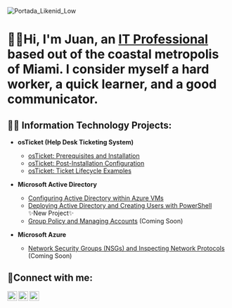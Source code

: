 ![Portada_Likenid_Low](https://github.com/user-attachments/assets/db86d6cf-42da-49ba-83bc-544cd95a7b93)

<h1> 🙋‍♂️Hi, I'm Juan, an <a href="https://www.linkedin.com/in/juan-herrerawal/">IT Professional</a> based out of the coastal metropolis of Miami. I consider myself a hard worker, a quick learner, and a good communicator.</h1>

<h2>👨‍💻 Information Technology Projects:</h2>

- <b>osTicket (Help Desk Ticketing System)</b>
  - [osTicket: Prerequisites and Installation](https://github.com/HerrWal/osticket-prereqs) 
  - [osTicket: Post-Installation Configuration](https://github.com/HerrWal/post-install-config) 
  - [osTicket: Ticket Lifecycle Examples](https://github.com/HerrWal/ticket-lifecycle) 
- <b>Microsoft Active Directory</b>
  - [Configuring Active Directory within Azure VMs](https://github.com/HerrWal/configure-ad)
  - [Deploying Active Directory and Creating Users with PowerShell](https://github.com/HerrWal/deploy-ad) ✨New Project✨
  - [Group Policy and Managing Accounts](https://github.com/HerrWal/group-policy-ad) (Coming Soon)
  
- <b>Microsoft Azure</b>
  - [Network Security Groups (NSGs) and Inspecting Network Protocols](https://github.com/HerrWal/azure-network-protocols) (Coming Soon)
<h2>🤳Connect with me:</h2>

[<img align="left" alt="Josh | Twitter" width="22px" src="https://cdn.jsdelivr.net/npm/simple-icons@v3/icons/twitter.svg" />][twitter]
[<img align="left" alt="Josh | LinkedIn" width="22px" src="https://cdn.jsdelivr.net/npm/simple-icons@v3/icons/linkedin.svg" />][linkedin]
[<img align="left" alt="Josh | Instagram" width="22px" src="https://cdn.jsdelivr.net/npm/simple-icons@v3/icons/instagram.svg" />][instagram]

[twitter]: https://twitter.com/Nitsuga_Walwyn
[instagram]: https://www.instagram.com/nitsugahw
[linkedin]: https://linkedin.com/in/juan-herrerawal
